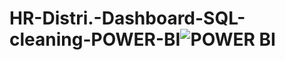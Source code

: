# HR-Distri.-Dashboard-SQL-cleaning-POWER-BI![POWER BI](https://github.com/user-attachments/assets/e38d592c-fb09-41b0-89ba-cb6168ba9bfc)
